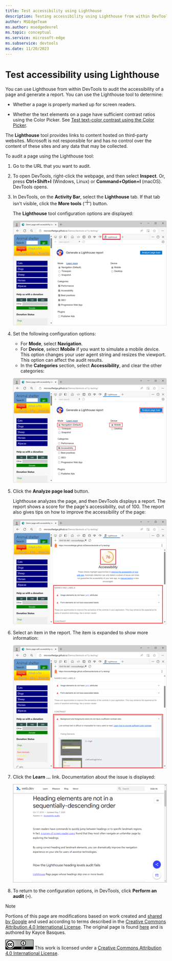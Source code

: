 ```yaml
---
title: Test accessibility using Lighthouse
description: Testing accessibility using Lighthouse from within DevTools.
author: MSEdgeTeam
ms.author: msedgedevrel
ms.topic: conceptual
ms.service: microsoft-edge
ms.subservice: devtools
ms.date: 11/20/2023
---
```

<!-- this article was created on 05/11/2021 by moving a section out from the "Accessibility reference" article (reference.md) -->
<!-- Copyright Kayce Basques

   Licensed under the Apache License, Version 2.0 (the "License");
   you may not use this file except in compliance with the License.
   You may obtain a copy of the License at

       https://www.apache.org/licenses/LICENSE-2.0

   Unless required by applicable law or agreed to in writing, software
   distributed under the License is distributed on an "AS IS" BASIS,
   WITHOUT WARRANTIES OR CONDITIONS OF ANY KIND, either express or implied.
   See the License for the specific language governing permissions and
   limitations under the License.  -->
# Test accessibility using Lighthouse

You can use Lighthouse from within DevTools to audit the accessibility of a page and generate a report. You can use the Lighthouse tool to determine:

*  Whether a page is properly marked up for screen readers.

*  Whether the text elements on a page have sufficient contrast ratios using the Color Picker. See [Test text-color contrast using the Color Picker](color-picker.md).

The **Lighthouse** tool provides links to content hosted on third-party websites.  Microsoft is not responsible for and has no control over the content of these sites and any data that may be collected.

To audit a page using the Lighthouse tool:

1. Go to the URL that you want to audit.

1. To open DevTools, right-click the webpage, and then select **Inspect**.  Or, press **Ctrl+Shift+I** (Windows, Linux) or **Command+Option+I** (macOS).  DevTools opens.

1. In DevTools, on the **Activity Bar**, select the **Lighthouse** tab.  If that tab isn't visible, click the **More tools** (![More tools icon](./lighthouse-images/more-tools-icon.png)) button.

   The **Lighthouse** tool configuration options are displayed:

   ![The Lighthouse tool configuration screen](./lighthouse-images/accessibility-lighthouse.png)

1. Set the following configuration options:

   * For **Mode**, select **Navigation**.
   * For **Device**, select **Mobile** if you want to simulate a mobile device.  This option changes your user agent string and resizes the viewport.  This option can affect the audit results.
   * In the **Categories** section, select **Accessibility**, and clear the other categories:

   ![The configuration options to use](./lighthouse-images/configuration-options.png)

1. Click the **Analyze page load** button.

   Lighthouse analyzes the page, and then DevTools displays a report.  The report shows a score for the page's accessibility, out of 100.  The report also gives tips on how to improve the accessibility of the page:

   ![A Lighthouse report for the Accessibility category](./lighthouse-images/accessibility-lighthouse-result.png)

1. Select an item in the report.  The item is expanded to show more information:

   ![An expanded issue in a Lighthouse report](./lighthouse-images/accessibility-lighthouse-result-issue-expanded.png)

1. Click the **Learn ...** link.  Documentation about the issue is displayed:

   ![View the documentation of an issue](./lighthouse-images/accessibility-web-dev-accessibility-audits-learn-more.png)

1. To return to the configuration options, in DevTools, click **Perform an audit** (`+`).


<!-- ====================================================================== -->
> [!NOTE]
> Portions of this page are modifications based on work created and [shared by Google](https://developers.google.com/terms/site-policies) and used according to terms described in the [Creative Commons Attribution 4.0 International License](https://creativecommons.org/licenses/by/4.0).
> The original page is found [here](https://developer.chrome.com/docs/devtools/accessibility/reference/) and is authored by Kayce Basques.

[![Creative Commons License](../../media/cc-logo/88x31.png)](https://creativecommons.org/licenses/by/4.0)
This work is licensed under a [Creative Commons Attribution 4.0 International License](https://creativecommons.org/licenses/by/4.0).
